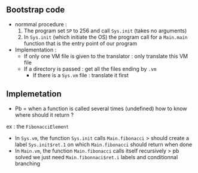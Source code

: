 ## Bootstrap code
- normmal procedure :
    1. The program set `SP` to 256 and call `Sys.init` (takes no arguments)
    2. In `Sys.init` (which initiate the OS) the program call for a `Main.main` function that is the entry point of our program
- Implementation :
    - If only one VM file is given to the translator : only translate this VM file
    - If a directory is passed : get all the files ending by `.vm`
        - If there is a `Sys.vm` file : translate it first

## Implemetation
- Pb = when a function is called several times (undefined) how to know where should it return ?

ex : the `FibonacciElement` 
- In `Sys.vm`, the function `Sys.init` calls `Main.fibonacci` > should create a label `Sys.init$ret.1` on which `Main.fibonacci` should return when done
- In `Main.vm`, the function `Main.fibonacci` calls itself recursively > pb solved we just need `Main.fibonnaci$ret.i` labels and conditionnal branching
